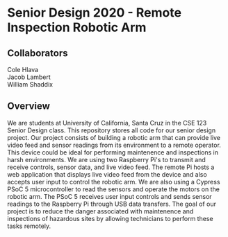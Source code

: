# Senior Design 2020 - Remote Inspection Robotic Arm

## Collaborators
Cole Hlava   
Jacob Lambert   
William Shaddix   

## Overview
We are students at University of California, Santa Cruz in the CSE 123 Senior Design class. This repository stores all code for our senior design project. Our project consists of building a robotic arm that can provide live video feed and sensor readings from its environment to a remote operator. This device could be ideal for performing maintenence and inspections in  harsh environments. We are using two Raspberry Pi's to transmit and receive controls, sensor data, and live video feed. The remote Pi hosts a web application that displays live video feed from the device and also accepts user input to control the robotic arm. We are also using a Cypress PSoC 5 microcontroller to read the sensors and operate the motors on the robotic arm. The PSoC 5 receives user input controls and sends sensor readings to the Raspberry Pi through USB data transfers. The goal of our project is to reduce the danger associated with maintenence and inspections of hazardous sites by allowing technicians to perform these tasks remotely. 
